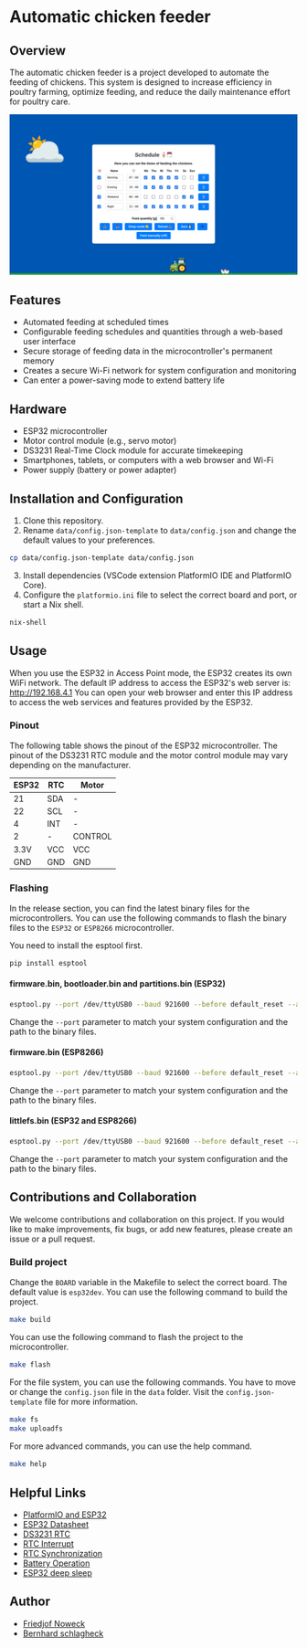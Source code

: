 # Automatic chicken feeder

## Overview
The automatic chicken feeder is a project developed to automate the feeding of chickens. This system is designed to increase efficiency in poultry farming, optimize feeding, and reduce the daily maintenance effort for poultry care.

![Feeder](images/screenshot_desktop.png)

## Features
- Automated feeding at scheduled times
- Configurable feeding schedules and quantities through a web-based user interface
- Secure storage of feeding data in the microcontroller's permanent memory
- Creates a secure Wi-Fi network for system configuration and monitoring
- Can enter a power-saving mode to extend battery life

## Hardware
- ESP32 microcontroller
- Motor control module (e.g., servo motor)
- DS3231 Real-Time Clock module for accurate timekeeping
- Smartphones, tablets, or computers with a web browser and Wi-Fi
- Power supply (battery or power adapter)

## Installation and Configuration
1. Clone this repository.
2. Rename `data/config.json-template` to `data/config.json` and change the default values to your preferences.
```bash
cp data/config.json-template data/config.json
```
3. Install dependencies (VSCode extension PlatformIO IDE and PlatformIO Core).
4. Configure the `platformio.ini` file to select the correct board and port, or start a Nix shell.
```bash
nix-shell
```

## Usage
When you use the ESP32 in Access Point mode, the ESP32 creates its own WiFi network. The default IP address to access the ESP32's web server is: http://192.168.4.1 You can open your web browser and enter this IP address to access the web services and features provided by the ESP32.

### Pinout
The following table shows the pinout of the ESP32 microcontroller. The pinout of the DS3231 RTC module and the motor control module may vary depending on the manufacturer.

| ESP32 | RTC | Motor   |
| ----- | --- | ------- |
| 21    | SDA | -       |
| 22    | SCL | -       |
| 4     | INT | -       |
| 2     | -   | CONTROL |
| 3.3V  | VCC | VCC     |
| GND   | GND | GND     |

### Flashing
In the release section, you can find the latest binary files for the microcontrollers. You can use the following commands to flash the binary files to the `ESP32` or `ESP8266` microcontroller.

You need to install the esptool first.
```bash
pip install esptool
```
#### firmware.bin, bootloader.bin and partitions.bin (ESP32)
```bash
esptool.py --port /dev/ttyUSB0 --baud 921600 --before default_reset --after hard_reset write_flash -z --flash_mode dio --flash_freq 40m --flash_size detect 0x1000 bootloader.bin 0x8000 partitions.bin 0x10000 firmware.bin
```
Change the `--port` parameter to match your system configuration and the path to the binary files.

#### firmware.bin (ESP8266)
```bash
esptool.py --port /dev/ttyUSB0 --baud 921600 --before default_reset --after hard_reset write_flash -z --flash_mode dio --flash_freq 40m --flash_size detect 0x10000 firmware.bin
```
Change the `--port` parameter to match your system configuration and the path to the binary files.

#### littlefs.bin (ESP32 and ESP8266)
```bash
esptool.py --port /dev/ttyUSB0 --baud 921600 --before default_reset --after hard_reset write_flash -z --flash_mode dio --flash_freq 40m --flash_size detect 0x290000 littlefs.bin
```
Change the `--port` parameter to match your system configuration and the path to the binary files.

## Contributions and Collaboration
We welcome contributions and collaboration on this project. If you would like to make improvements, fix bugs, or add new features, please create an issue or a pull request.

### Build project
Change the `BOARD` variable in the Makefile to select the correct board. The default value is `esp32dev`. You can use the following command to build the project.
```bash
make build
```
You can use the following command to flash the project to the microcontroller.
```bash
make flash
```
For the file system, you can use the following commands. You have to move or change the `config.json` file in the `data` folder. Visit the `config.json-template` file for more information.
```bash
make fs
make uploadfs
```

For more advanced commands, you can use the help command.
```bash
make help
```
## Helpful Links
* [PlatformIO and ESP32](https://docs.platformio.org/en/latest/platforms/espressif32.html)
* [ESP32 Datasheet](https://www.espressif.com/sites/default/files/documentation/esp32_datasheet_en.pdf)
* [DS3231 RTC](https://www.analog.com/media/en/technical-documentation/data-sheets/DS3231.pdf)
* [RTC Interrupt](https://github.com/IowaDave/RTC-DS3231-Arduino-Interrupt)
* [RTC Synchronization](https://github.com/Friedjof/SyncRTC)
* [Battery Operation](https://randomnerdtutorials.com/power-esp32-esp8266-solar-panels-battery-level-monitoring/)
* [ESP32 deep sleep](https://randomnerdtutorials.com/esp32-deep-sleep-arduino-ide-wake-up-sources/)

## Author
- [Friedjof Noweck](https://github.com/Friedjof)
- [Bernhard schlagheck](https://github.com/bschlagheck)
